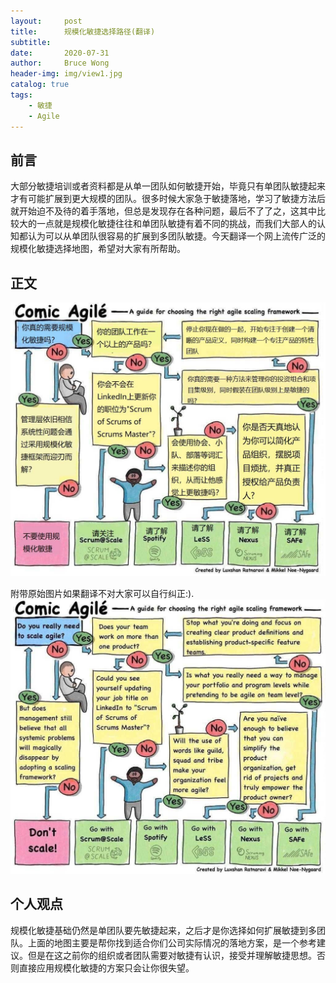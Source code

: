 ```yaml
---
layout:     post
title:      规模化敏捷选择路径(翻译)
subtitle:   
date:       2020-07-31
author:     Bruce Wong
header-img: img/view1.jpg
catalog: true
tags:
    - 敏捷
    - Agile
---
```

## 前言
大部分敏捷培训或者资料都是从单一团队如何敏捷开始，毕竟只有单团队敏捷起来才有可能扩展到更大规模的团队。很多时候大家急于敏捷落地，学习了敏捷方法后就开始迫不及待的着手落地，但总是发现存在各种问题，最后不了了之，这其中比较大的一点就是规模化敏捷往往和单团队敏捷有着不同的挑战，而我们大部人的认知都认为可以从单团队很容易的扩展到多团队敏捷。今天翻译一个网上流传广泛的规模化敏捷选择地图，希望对大家有所帮助。  
## 正文  
![translation](/img/scrum/ChoiceScaledAgile_cn.jpg) 


附带原始图片如果翻译不对大家可以自行纠正:).  
![original](/img/scrum/ChoiceScaledAgile.jpg)

## 个人观点  
规模化敏捷基础仍然是单团队要先敏捷起来，之后才是你选择如何扩展敏捷到多团队。上面的地图主要是帮你找到适合你们公司实际情况的落地方案，是一个参考建议。但是在这之前你的组织或者团队需要对敏捷有认识，接受并理解敏捷思想。否则直接应用规模化敏捷的方案只会让你很失望。



